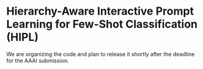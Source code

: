 # Hierarchy-Aware Interactive Prompt Learning for Few-Shot Classification (HIPL)


We are organizing the code and plan to release it shortly after the deadline for the AAAI submission.

